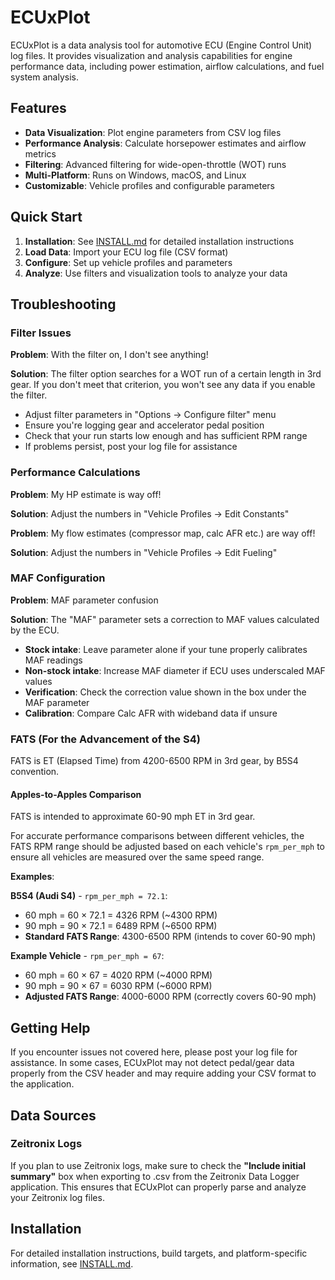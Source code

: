 # ECUxPlot

ECUxPlot is a data analysis tool for automotive ECU (Engine Control Unit) log files. It provides visualization and analysis capabilities for engine performance data, including power estimation, airflow calculations, and fuel system analysis.

## Features

- **Data Visualization**: Plot engine parameters from CSV log files
- **Performance Analysis**: Calculate horsepower estimates and airflow metrics
- **Filtering**: Advanced filtering for wide-open-throttle (WOT) runs
- **Multi-Platform**: Runs on Windows, macOS, and Linux
- **Customizable**: Vehicle profiles and configurable parameters

## Quick Start

1. **Installation**: See [INSTALL.md](INSTALL.md) for detailed installation instructions
2. **Load Data**: Import your ECU log file (CSV format)
3. **Configure**: Set up vehicle profiles and parameters
4. **Analyze**: Use filters and visualization tools to analyze your data

## Troubleshooting

### Filter Issues

**Problem**: With the filter on, I don't see anything!

**Solution**: The filter option searches for a WOT run of a certain length in 3rd gear. If you don't meet that criterion, you won't see any data if you enable the filter.

- Adjust filter parameters in "Options → Configure filter" menu
- Ensure you're logging gear and accelerator pedal position
- Check that your run starts low enough and has sufficient RPM range
- If problems persist, post your log file for assistance

### Performance Calculations

**Problem**: My HP estimate is way off!

**Solution**: Adjust the numbers in "Vehicle Profiles → Edit Constants"

**Problem**: My flow estimates (compressor map, calc AFR etc.) are way off!

**Solution**: Adjust the numbers in "Vehicle Profiles → Edit Fueling"

### MAF Configuration

**Problem**: MAF parameter confusion

**Solution**: The "MAF" parameter sets a correction to MAF values calculated by the ECU.

- **Stock intake**: Leave parameter alone if your tune properly calibrates MAF readings
- **Non-stock intake**: Increase MAF diameter if ECU uses underscaled MAF values
- **Verification**: Check the correction value shown in the box under the MAF parameter
- **Calibration**: Compare Calc AFR with wideband data if unsure

### FATS (For the Advancement of the S4)

FATS is ET (Elapsed Time) from 4200-6500 RPM in 3rd gear, by B5S4 convention.

#### Apples-to-Apples Comparison

FATS is intended to approximate 60-90 mph ET in 3rd gear.

For accurate performance comparisons between different vehicles, the FATS RPM range should be adjusted based on each vehicle's `rpm_per_mph` to ensure all vehicles are measured over the same speed range.

**Examples**:

**B5S4 (Audi S4)** - `rpm_per_mph = 72.1`:

- 60 mph = 60 × 72.1 = 4326 RPM (~4300 RPM)
- 90 mph = 90 × 72.1 = 6489 RPM (~6500 RPM)
- **Standard FATS Range**: 4300-6500 RPM (intends to cover 60-90 mph)

**Example Vehicle** - `rpm_per_mph = 67`:

- 60 mph = 60 × 67 = 4020 RPM (~4000 RPM)
- 90 mph = 90 × 67 = 6030 RPM (~6000 RPM)
- **Adjusted FATS Range**: 4000-6000 RPM (correctly covers 60-90 mph)

## Getting Help

If you encounter issues not covered here, please post your log file for assistance. In some cases, ECUxPlot may not detect pedal/gear data properly from the CSV header and may require adding your CSV format to the application.

## Data Sources

### Zeitronix Logs

If you plan to use Zeitronix logs, make sure to check the **"Include initial summary"** box when exporting to .csv from the Zeitronix Data Logger application. This ensures that ECUxPlot can properly parse and analyze your Zeitronix log files.

## Installation

For detailed installation instructions, build targets, and platform-specific information, see [INSTALL.md](INSTALL.md).
